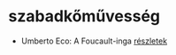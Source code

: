 # szabadkőművesség

- Umberto Eco: A Foucault-inga [részletek](_details/%7Bopf.creator%7D.md#id_1024)